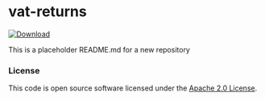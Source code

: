 
# vat-returns

 [ ![Download](https://api.bintray.com/packages/hmrc/releases/vat-returns/images/download.svg) ](https://bintray.com/hmrc/releases/vat-returns/_latestVersion)

This is a placeholder README.md for a new repository

### License

This code is open source software licensed under the [Apache 2.0 License]("http://www.apache.org/licenses/LICENSE-2.0.html").
